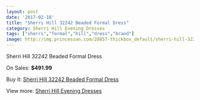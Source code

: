 ```yaml
---
layout: post
date: '2017-02-18'
title: "Sherri Hill 32242 Beaded Formal Dress"
category: Sherri Hill Evening Dresses
tags: ["sherri","formal","hill","dress","brand"]
image: http://img.princessan.com/28857-thickbox_default/sherri-hill-32242-beaded-formal-dress.jpg
---
```

Sherri Hill 32242 Beaded Formal Dress

On Sales: **$491.99**
<a href="https://www.princessan.com/en/13153-sherri-hill-32242-beaded-formal-dress.html"><amp-img layout="responsive" width="600" height="600" src="//img.princessan.com/28857-thickbox_default/sherri-hill-32242-beaded-formal-dress.jpg" alt="Sherri Hill 32242 Beaded Formal Dress 0" /></a>

Buy it: [Sherri Hill 32242 Beaded Formal Dress](https://www.princessan.com/en/13153-sherri-hill-32242-beaded-formal-dress.html "Sherri Hill 32242 Beaded Formal Dress")

View more: [Sherri Hill Evening Dresses](https://www.princessan.com/en/95- "Sherri Hill Evening Dresses")